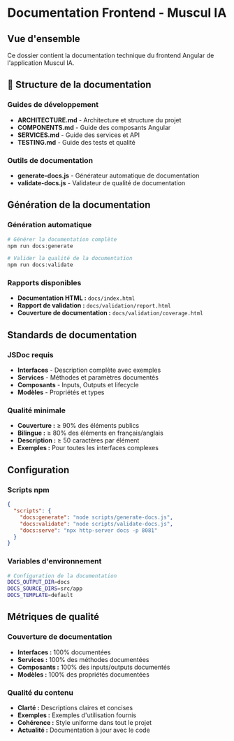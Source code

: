 # Documentation Frontend - Muscul IA

## Vue d'ensemble

Ce dossier contient la documentation technique du frontend Angular de l'application Muscul IA.

## 📁 Structure de la documentation

### Guides de développement
- **ARCHITECTURE.md** - Architecture et structure du projet
- **COMPONENTS.md** - Guide des composants Angular
- **SERVICES.md** - Guide des services et API
- **TESTING.md** - Guide des tests et qualité

### Outils de documentation
- **generate-docs.js** - Générateur automatique de documentation
- **validate-docs.js** - Validateur de qualité de documentation

## Génération de la documentation

### Génération automatique
```bash
# Générer la documentation complète
npm run docs:generate

# Valider la qualité de la documentation
npm run docs:validate
```

### Rapports disponibles
- **Documentation HTML :** `docs/index.html`
- **Rapport de validation :** `docs/validation/report.html`
- **Couverture de documentation :** `docs/validation/coverage.html`

## Standards de documentation

### JSDoc requis
- **Interfaces** - Description complète avec exemples
- **Services** - Méthodes et paramètres documentés
- **Composants** - Inputs, Outputs et lifecycle
- **Modèles** - Propriétés et types

### Qualité minimale
- **Couverture :** ≥ 90% des éléments publics
- **Bilingue :** ≥ 80% des éléments en français/anglais
- **Description :** ≥ 50 caractères par élément
- **Exemples :** Pour toutes les interfaces complexes

## Configuration

### Scripts npm
```json
{
  "scripts": {
    "docs:generate": "node scripts/generate-docs.js",
    "docs:validate": "node scripts/validate-docs.js",
    "docs:serve": "npx http-server docs -p 8081"
  }
}
```

### Variables d'environnement
```bash
# Configuration de la documentation
DOCS_OUTPUT_DIR=docs
DOCS_SOURCE_DIRS=src/app
DOCS_TEMPLATE=default
```

## Métriques de qualité

### Couverture de documentation
- **Interfaces :** 100% documentées
- **Services :** 100% des méthodes documentées
- **Composants :** 100% des inputs/outputs documentés
- **Modèles :** 100% des propriétés documentées

### Qualité du contenu
- **Clarté :** Descriptions claires et concises
- **Exemples :** Exemples d'utilisation fournis
- **Cohérence :** Style uniforme dans tout le projet
- **Actualité :** Documentation à jour avec le code 